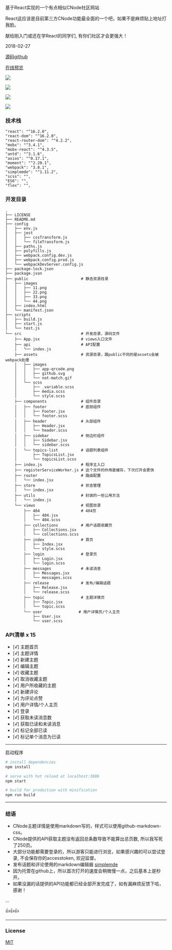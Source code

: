 
基于React实现的一个有点相似CNode社区网站

React这应该是目前第三方CNode功能最全面的一个吧，如果不是麻烦贴上地址打我脸。

献给刚入门或还在学React的同学们, 有你们社区才会更强大！

2018-02-27

[源码github](https://github.com/xjh22222228/React-CNode)

[在线预览](https://xjh22222228.github.io/React-CNode/index.html)


![](https://raw.githubusercontent.com/xjh22222228/React-CNode/master/public/images/11.png)


![](https://raw.githubusercontent.com/xjh22222228/React-CNode/master/public/images/22.png)


![](https://raw.githubusercontent.com/xjh22222228/React-CNode/master/public/images/33.png)


![](https://raw.githubusercontent.com/xjh22222228/React-CNode/master/public/images/44.png)


### 技术栈
```
"react": "^16.2.0",
"react-dom": "^16.2.0",
"react-router-dom": "^4.2.2",
"mobx": "^3.4.1",
"mobx-react": "^4.3.5",
"antd": "^3.1.6",
"axios": "^0.17.1",
"moment": "^2.20.1",
"webpack": "3.8.1",
"simplemde": "^1.11.2",
"scss": "",
"ES6": "",
"flex": "",
```

### 开发目录
```
.
├── LICENSE
├── README.md
├── config
│   ├── env.js
│   ├── jest
│   │   ├── cssTransform.js
│   │   └── fileTransform.js
│   ├── paths.js
│   ├── polyfills.js
│   ├── webpack.config.dev.js
│   ├── webpack.config.prod.js
│   └── webpackDevServer.config.js
├── package-lock.json
├── package.json
├── public                       # 静态资源目录
│   ├── images
│   │   ├── 11.png
│   │   ├── 22.png
│   │   ├── 33.png
│   │   └── 44.png
│   ├── index.html
│   └── manifest.json
├── scripts
│   ├── build.js
│   ├── start.js
│   └── test.js
└── src                          # 开发目录，源码文件
    ├── App.jsx                  # views入口文件
    ├── api                      # API配置
    │   └── index.js
    ├── assets                   # 资源目录，跟public不同的是assets会被webpack处理
    │   ├── images
    │   │   ├── app-qrcode.png
    │   │   ├── github.svg
    │   │   └── not-match.gif
    │   └── scss
    │       ├── _variable.scss
    │       ├── media.scss
    │       └── style.scss
    ├── components               # 组件目录
    │   ├── footer               # 底部组件
    │   │   ├── Footer.jsx
    │   │   └── footer.scss
    │   ├── header               # 头部组件
    │   │   ├── Header.jsx
    │   │   └── header.scss
    │   ├── sidebar              # 侧边栏组件
    │   │   ├── Sidebar.jsx
    │   │   └── sidebar.scss
    │   └── topics-list          # 话题列表组件
    │       ├── TopicsList.jsx
    │       └── topicsList.scss
    ├── index.js                 # 程序主入口
    ├── registerServiceWorker.js # 这个文件的作用是缓存，下次打开会更快
    ├── router                   # 路由配置
    │   └── index.jsx
    ├── store                    # 状态管理
    │   └── index.jsx
    ├── utils                    # 封装的一些公用方法
    │   └── index.js
    └── views                    # 视图目录
        ├── 404                  # 404页
        │   ├── 404.jsx
        │   └── 404.scss
        ├── collections          # 用户话题收藏页
        │   ├── Collections.jsx
        │   └── collections.scss
        ├── index                # 首页
        │   ├── Index.jsx
        │   └── style.scss
        ├── login                # 登录页
        │   ├── Login.jsx
        │   └── login.scss
        ├── messages             # 未读消息
        │   ├── Messages.jsx
        │   └── messages.scss
        ├── release              # 发布/编辑话题
        │   ├── Release.jsx
        │   └── release.scss
        ├── topic                # 主题详情页
        │   ├── Topic.jsx
        │   └── topic.scss
        └── user                # 用户详情页/个人主页
            ├── User.jsx
            └── user.scss
```


### API清单 x 15
- [√] 主题首页
- [√] 主题详情
- [√] 新建主题
- [√] 编辑主题
- [√] 收藏主题
- [√] 取消收藏主题
- [√] 用户所收藏的主题
- [√] 新建评论
- [√] 为评论点赞
- [√] 用户详情/个人主页
- [√] 登录
- [√] 获取未读消息数
- [√] 获取已读和未读消息
- [√] 标记全部已读
- [√] 标记单个消息为已读



----

启动程序
``` bash
# install dependencies
npm install

# serve with hot reload at localhost:3888
npm start

# build for production with minification
npm run build

```

----


### 结语
+ CNode主题详情是使用markdown写的，样式可以使用github-markdown-css。
+ CNode提供的API获取主题没有返回总条数导致不能算出总页数, 所以我写死了250页。
+ 大部分功能都需要登录的，所以游客只能进行浏览，如果感兴趣的可以尝试登录, 不会保存你的accesstoken, 欢迎监督。
+ 发布话题和评论使用的markdown编辑器 [simplemde](https://github.com/sparksuite/simplemde-markdown-editor)
+ 因为托管在github上，所以首次打开的速度会稍微慢一点，之后基本上是秒开。
+ 如果没漏的话提供的API功能都已经全部开发完成了，如有漏麻烦反馈下哈，感谢！

...

👍👍👍


----


### License

[MIT](http://opensource.org/licenses/MIT)


